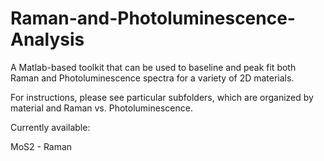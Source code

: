 # Raman-and-Photoluminescence-Analysis
A Matlab-based toolkit that can be used to baseline and peak fit both Raman and Photoluminescence spectra for a variety of 2D materials.

For instructions, please see particular subfolders, which are organized by material and Raman vs. Photoluminescence.

Currently available:

MoS2 - Raman
